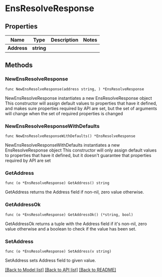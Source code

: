 # EnsResolveResponse

## Properties

Name | Type | Description | Notes
------------ | ------------- | ------------- | -------------
**Address** | **string** |  | 

## Methods

### NewEnsResolveResponse

`func NewEnsResolveResponse(address string, ) *EnsResolveResponse`

NewEnsResolveResponse instantiates a new EnsResolveResponse object
This constructor will assign default values to properties that have it defined,
and makes sure properties required by API are set, but the set of arguments
will change when the set of required properties is changed

### NewEnsResolveResponseWithDefaults

`func NewEnsResolveResponseWithDefaults() *EnsResolveResponse`

NewEnsResolveResponseWithDefaults instantiates a new EnsResolveResponse object
This constructor will only assign default values to properties that have it defined,
but it doesn't guarantee that properties required by API are set

### GetAddress

`func (o *EnsResolveResponse) GetAddress() string`

GetAddress returns the Address field if non-nil, zero value otherwise.

### GetAddressOk

`func (o *EnsResolveResponse) GetAddressOk() (*string, bool)`

GetAddressOk returns a tuple with the Address field if it's non-nil, zero value otherwise
and a boolean to check if the value has been set.

### SetAddress

`func (o *EnsResolveResponse) SetAddress(v string)`

SetAddress sets Address field to given value.



[[Back to Model list]](../README.md#documentation-for-models) [[Back to API list]](../README.md#documentation-for-api-endpoints) [[Back to README]](../README.md)


